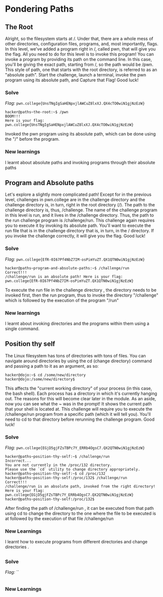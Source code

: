# Pondering Paths

## The Root

Alright, so the filesystem starts at /. Under that, there are a whole mess of other directories, configuration files, programs, and, most importantly, flags. In this level, we've added a program right in /, called pwn, that will give you the flag. All you need to do for this level is to invoke this program!
You can invoke a program by providing its path on the command line. In this case, you'll be giving the exact path, starting from /, so the path would be /pwn. This style of path, one that starts with the root directory, is referred to as an "absolute path".
Start the challenge, launch a terminal, invoke the pwn program using its absolute path, and Capture that Flag! Good luck!
### Solve
*Flag:* `pwn.college{UnsTNgIgSaHENpxjlAWCuZ8lxXJ.QX4cTO0wiN1gjNzEzW}`
```
hacker@paths~the-root:~$ /pwn
BOOM!!!
Here is your flag:
pwn.college{UnsTNgIgSaHENpxjlAWCuZ8lxXJ.QX4cTO0wiN1gjNzEzW}
```
Invoked the pwn program using its absolute path, which can be done using the "/" before the program.

### New learnings
I learnt about absolute paths and invoking programs through their absolute paths

## Program and Absolute paths

Let's explore a slightly more complicated path! Except for in the previous level, challenges in pwn.college are in the challenge directory and the challenge directory is, in turn, right in the root directory (/).
The path to the challenge directory is, thus, /challenge. The name of the challenge program in this level is run, and it lives in the /challenge directory. Thus, the path to the run challenge program is /challenge/run.
This challenge again requires you to execute it by invoking its absolute path. You'll want to execute the run file that is in the challenge directory that is, in turn,
in the / directory. If you invoke the challenge correctly, it will give you the flag. Good luck!

### Solve
*Flag:* `pwn.college{EfR-0I67Pf4NbZ7IM-osPimYuZT.QX1QTN0wiN1gjNzEzW}`
```
hacker@paths~program-and-absolute-paths:~$ /challenge/run
Correct!!!
/challenge/run is an absolute path! Here is your flag:
pwn.college{EfR-0I67Pf4NbZ7IM-osPimYuZT.QX1QTN0wiN1gjNzEzW}

```
To execute the run file in the challenge directory , the directory needs to be invoked first, then the run program, thus to invoke the directory "/challenge" which is followed by the execution of the program "/run"

### New learnings
I learnt about invoking directories and the programs within them using a single command.

## Position thy self
The Linux filesystem has tons of directories with tons of files. You can navigate around directories by using the cd (change directory) command and passing a path to it as an argument, as so:
```
hacker@dojo:~$ cd /some/new/directory
hacker@dojo:/some/new/directory$
```
This affects the "current working directory" of your process (in this case, the bash shell). Each process has a directory in which it's currently hanging out. The reasons for this will become clear later in the module.
As an aside, now you can see what the ~ was in the prompt! It shows the current path that your shell is located at.
This challenge will require you to execute the /challenge/run program from a specific path (which it will tell you). You'll need to cd to that directory before rerunning the challenge program. Good luck!

### Solve
*Flag:* `pwn.college{EGjD5gjFZsTBPc7Y_ERRb4OgsC7.QX2QTN0wiN1gjNzEzW} `

```
hacker@paths~position-thy-self:~$ /challenge/run
Incorrect...
You are not currently in the /proc/132 directory.
Please use the `cd` utility to change directory appropriately.
hacker@paths~position-thy-self:~$ cd /proc/132
hacker@paths~position-thy-self:/proc/132$ /challenge/run
Correct!!!
/challenge/run is an absolute path, invoked from the right directory!
Here is your flag:
pwn.college{EGjD5gjFZsTBPc7Y_ERRb4OgsC7.QX2QTN0wiN1gjNzEzW}
hacker@paths~position-thy-self:/proc/132$

```
After finding the path of /challenge/run , it can be executed from that path using cd to change the directory to the one where the file to be executed is at followed by the execution of that file /challenge/run

### New Learnings
I learnt how to execute programs from different directories and change directories .


##
### Solve
*Flag:* ``

```
```

### New Learnings
